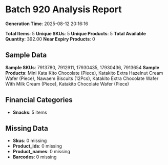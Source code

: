 # Batch 920 Analysis Report

**Generation Time**: 2025-08-12 20:16:16

**Total Items**: 5
**Unique SKUs**: 5
**Unique Products**: 5
**Total Available Quantity**: 392.00
**Near Expiry Products**: 0

## Sample Data
**Sample SKUs**: 7913780, 7912911, 17930435, 17930436, 7913654
**Sample Products**: Mini Kata Kito Chocolate (Piece), Katakito Extra Hazelnut Cream Wafer (Piece), Nawaem Biscuits (12Pcs), Katakito Extra Chocolate Wafer With Milk Cream (Piece), Katakito Chocolate Wafer (Piece)

## Financial Categories
- **Snacks**: 5 items

## Missing Data
- **Skus**: 0 missing
- **Product_ids**: 0 missing
- **Product_names**: 0 missing
- **Barcodes**: 0 missing
